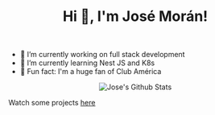 <!--p align="center">
  <img width="480" height="270" src="https://github.com/josemoran40/josemoran40/blob/main/personal.gif">
</p-->

<h1 align="center">Hi 👋, I'm José Morán!</h1>
<br>

- 🔭 I’m currently working on full stack development
- 🌱 I’m currently learning Nest JS and K8s
- 🦅 Fun fact: I'm a huge fan of Club América

<p align="center">
  <img alt="Jose's Github Stats" src="https://github-readme-stats.vercel.app/api?username=josemoran40&show_icons=true&locale=en">
</p>

Watch some projects [here](https://josemoran40.github.io/my_profile/)
<!--
**josemoran40/josemoran40** is a ✨ _special_ ✨ repository because its `README.md` (this file) appears on your GitHub profile.

Here are some ideas to get you started:

- 🔭 I’m currently working on ...
- 🌱 I’m currently learning ...
- 👯 I’m looking to collaborate on ...
- 🤔 I’m looking for help with ...
- 💬 Ask me about ...
- 📫 How to reach me: ...
- 😄 Pronouns: ...
- ⚡ Fun fact: ...
-->
